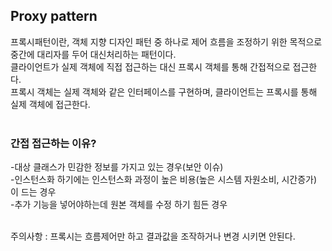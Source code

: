 
## Proxy pattern

프록시패턴이란, 객체 지향 디자인 패턴 중 하나로 제어 흐름을 조정하기 위한 목적으로 중간에 대리자를 두어 대신처리하는 패턴이다. <br>
클라이언트가 실제 객체에 직접 접근하는 대신 프록시 객체를 통해 간접적으로 접근한다. <br>
프록시 객체는 실제 객체와 같은 인터페이스를 구현하며, 클라이언트는 프록시를 통해 실제 객체에 접근한다. <br>
<br>

### 간접 접근하는 이유? <br>
-대상 클래스가 민감한 정보를 가지고 있는 경우(보안 이슈) <br>
-인스턴스화 하기에는 인스턴스화 과정이 높은 비용(높은 시스템 자원소비, 시간증가) 이 드는 경우  <br>
-추가 기능을 넣어야하는데 원본 객체를 수정 하기 힘든 경우  <br>
 <br>

주의사항 : 프록시는 흐름제어만 하고 결과값을 조작하거나 변경 시키면 안된다. <br>
